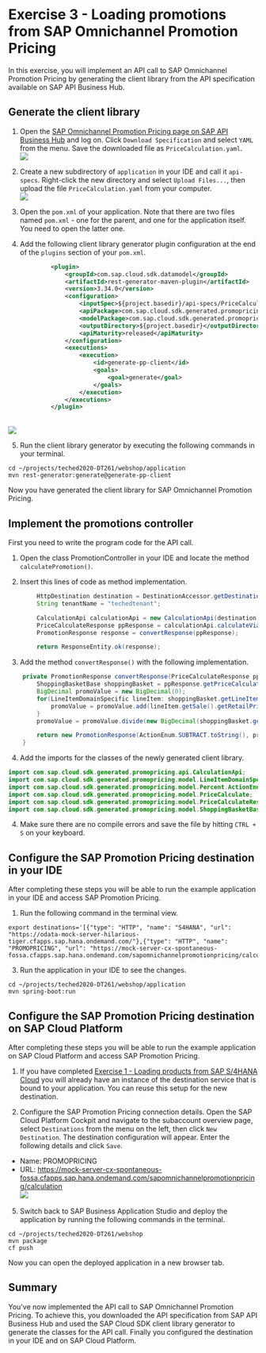 # Exercise 3 - Loading promotions from SAP Omnichannel Promotion Pricing

In this exercise, you will implement an API call to SAP Omnichannel Promotion Pricing by generating the client library from the API specification available on SAP API Business Hub.

## Generate the client library

1. Open the [SAP Omnichannel Promotion Pricing page on SAP API Business Hub](https://api.sap.com/api/PriceCalculation/overview) and log on. Click `Download Specification` and select `YAML` from the menu. Save the downloaded file as `PriceCalculation.yaml`.
<br>![](/exercises/ex3/images/download_api_spec.png)

2. Create a new subdirectory of `application` in your IDE and call it `api-specs`. Right-click the new directory and select `Upload Files...`, then upload the file `PriceCalculation.yaml` from your computer.
<br>![](/exercises/ex3/images/upload_api_spec.png)

3. Open the `pom.xml` of your application. Note that there are two files named `pom.xml` - one for the parent, and one for the application itself. You need to open the latter one.

4. Add the following client library generator plugin configuration at the end of the `plugins` section of your `pom.xml`.
```xml
			<plugin>
			    <groupId>com.sap.cloud.sdk.datamodel</groupId>
			    <artifactId>rest-generator-maven-plugin</artifactId>
			    <version>3.34.0</version>
			    <configuration>
			        <inputSpec>${project.basedir}/api-specs/PriceCalculation.yaml</inputSpec>
			        <apiPackage>com.sap.cloud.sdk.generated.promopricing.api</apiPackage>
			        <modelPackage>com.sap.cloud.sdk.generated.promopricing.model</modelPackage>
			        <outputDirectory>${project.basedir}</outputDirectory>
			        <apiMaturity>released</apiMaturity>
			    </configuration>
			    <executions>
			        <execution>
			            <id>generate-pp-client</id>
			            <goals>
			                <goal>generate</goal>
			            </goals>
			        </execution>
			    </executions>
			</plugin>
```
<br>![](/exercises/ex3/images/maven_plugin.png)


5. Run the client library generator by executing the following commands in your terminal.
```
cd ~/projects/teched2020-DT261/webshop/application
mvn rest-generator:generate@generate-pp-client
```

Now you have generated the client library for SAP Omnichannel Promotion Pricing.

## Implement the promotions controller

First you need to write the program code for the API call.

1. Open the class PromotionController in your IDE and locate the method `calculatePromotion()`.

2.	Insert this lines of code as method implementation.
```java
		HttpDestination destination = DestinationAccessor.getDestination("PROMOPRICING").asHttp();
		String tenantName = "techedtenant";

		CalculationApi calculationApi = new CalculationApi(destination);
		PriceCalculateResponse ppResponse = calculationApi.calculateViaRestWithTenant(tenantName, new PriceCalculate());
		PromotionResponse response = convertResponse(ppResponse);

		return ResponseEntity.ok(response);
```

3. Add the method `convertResponse()` with the following implementation.
```java
	private PromotionResponse convertResponse(PriceCalculateResponse ppResponse) {
		ShoppingBasketBase shoppingBasket = ppResponse.getPriceCalculateBody().get(0).getShoppingBasket();
		BigDecimal promoValue = new BigDecimal(0);
		for(LineItemDomainSpecific lineItem: shoppingBasket.getLineItem()) {
			promoValue = promoValue.add(lineItem.getSale().getRetailPriceModifier().get(0).getPercent().getValue());
		}
		promoValue = promoValue.divide(new BigDecimal(shoppingBasket.getLineItem().size()));

		return new PromotionResponse(ActionEnum.SUBTRACT.toString(), promoValue);
	}
```

4. Add the imports for the classes of the newly generated client library.
```java
import com.sap.cloud.sdk.generated.promopricing.api.CalculationApi;
import com.sap.cloud.sdk.generated.promopricing.model.LineItemDomainSpecific;
import com.sap.cloud.sdk.generated.promopricing.model.Percent.ActionEnum;
import com.sap.cloud.sdk.generated.promopricing.model.PriceCalculate;
import com.sap.cloud.sdk.generated.promopricing.model.PriceCalculateResponse;
import com.sap.cloud.sdk.generated.promopricing.model.ShoppingBasketBase;
```

4. Make sure there are no compile errors and save the file by hitting `CTRL + S` on your keyboard.


## Configure the SAP Promotion Pricing destination in your IDE

After completing these steps you will be able to run the example application in your IDE and access SAP Promotion Pricing.

1. Run the following command in the terminal view.
```
export destinations='[{"type": "HTTP", "name": "S4HANA", "url": "https://odata-mock-server-hilarious-tiger.cfapps.sap.hana.ondemand.com/"},{"type": "HTTP", "name": "PROMOPRICING", "url": "https://mock-server-cx-spontaneous-fossa.cfapps.sap.hana.ondemand.com/sapomnichannelpromotionpricing/calculation"}]'
```

3. Run the application in your IDE to see the changes.
```
cd ~/projects/teched2020-DT261/webshop/application
mvn spring-boot:run
```


## Configure the SAP Promotion Pricing destination on SAP Cloud Platform

After completing these steps you will be able to run the example application on SAP Cloud Platform and access SAP Promotion Pricing.

1. If you have completed [Exercise 1 - Loading products from SAP S/4HANA Cloud](exercises/ex1/) you will already have an instance of the destination service that is bound to your application. You can reuse this setup for the new destination.

4. Configure the SAP Promotion Pricing connection details. Open the SAP Cloud Platform Cockpit and navigate to the subaccount overview page, select `Destinations` from the menu on the left, then click `New Destination`. The destination configuration will appear. Enter the following details and click `Save`.
* Name: PROMOPRICING
* URL: https://mock-server-cx-spontaneous-fossa.cfapps.sap.hana.ondemand.com/sapomnichannelpromotionpricing/calculation
<br>![](/exercises/ex1/images/configure_destination.png)

5. Switch back to SAP Business Application Studio and deploy the application by running the following commands in the terminal.
```
cd ~/projects/teched2020-DT261/webshop
mvn package
cf push
```

Now you can open the deployed application in a new browser tab.


## Summary

You've now implemented the API call to SAP Omnichannel Promotion Pricing. To achieve this, you downloaded the API specification from SAP API Business Hub and used the SAP Cloud SDK client library generator to generate the classes for the API call. Finally you configured the destination in your IDE and on SAP Cloud Platform. 
